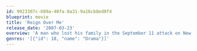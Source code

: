 ```yaml
---
id: 9923307c-609a-40fa-8a31-9a16cb8ed0f4
blueprint: movie
title: 'Reign Over Me'
release_date: '2007-03-23'
overview: 'A man who lost his family in the September 11 attack on New York City runs into his old college roommate. Rekindling the friendship is the one thing that appears able to help the man recover from his grief.'
genres: '[{"id": 18, "name": "Drama"}]'
---
```

